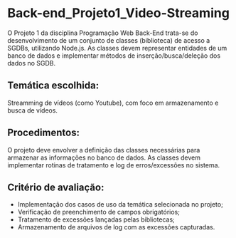 # Back-end_Projeto1_Video-Streaming
O Projeto 1 da disciplina Programação Web Back-End trata-se do desenvolvimento de um conjunto de classes (biblioteca) de acesso a SGDBs, utilizando Node.js. As classes devem representar entidades de um banco de dados e implementar métodos de inserção/busca/deleção dos dados no SGDB.

## Temática escolhida:
Streamming de vídeos (como Youtube), com foco em armazenamento e busca de vídeos.

## Procedimentos:
O projeto deve envolver a definição das classes necessárias para armazenar as informações no banco de dados. As classes devem implementar rotinas de tratamento e log de erros/excessões no sistema.

## Critério de avaliação:
 - Implementação dos casos de uso da temática selecionada no projeto;
 - Verificação de preenchimento de campos obrigatórios;
 - Tratamento de excessões lançadas pelas bibliotecas;
 - Armazenamento de arquivos de log com as excessões capturadas.
